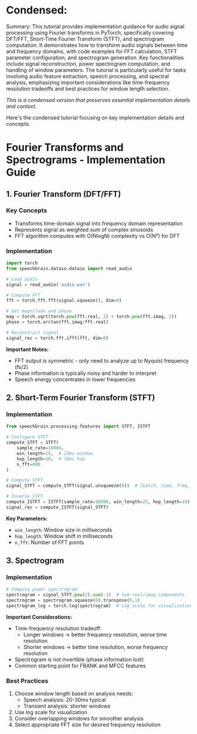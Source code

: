 # Condensed: <!-- This cell is automatically updated by tools/tutorial-cell-updater.py -->

Summary: This tutorial provides implementation guidance for audio signal processing using Fourier transforms in PyTorch, specifically covering DFT/FFT, Short-Time Fourier Transform (STFT), and spectrogram computation. It demonstrates how to transform audio signals between time and frequency domains, with code examples for FFT calculation, STFT parameter configuration, and spectrogram generation. Key functionalities include signal reconstruction, power spectrogram computation, and handling of window parameters. The tutorial is particularly useful for tasks involving audio feature extraction, speech processing, and spectral analysis, emphasizing important considerations like time-frequency resolution tradeoffs and best practices for window length selection.

*This is a condensed version that preserves essential implementation details and context.*

Here's the condensed tutorial focusing on key implementation details and concepts:

# Fourier Transforms and Spectrograms - Implementation Guide

## 1. Fourier Transform (DFT/FFT)

### Key Concepts
- Transforms time-domain signal into frequency domain representation
- Represents signal as weighted sum of complex sinusoids
- FFT algorithm computes with O(NlogN) complexity vs O(N²) for DFT

### Implementation

```python
import torch
from speechbrain.dataio.dataio import read_audio

# Load audio
signal = read_audio('audio.wav')

# Compute FFT
fft = torch.fft.fft(signal.squeeze(), dim=0)

# Get magnitude and phase
mag = torch.sqrt(torch.pow(fft.real, 2) + torch.pow(fft.imag, 2))
phase = torch.arctan(fft.imag/fft.real)

# Reconstruct signal
signal_rec = torch.fft.ifft(fft, dim=0)
```

**Important Notes:**
- FFT output is symmetric - only need to analyze up to Nyquist frequency (fs/2)
- Phase information is typically noisy and harder to interpret
- Speech energy concentrates in lower frequencies

## 2. Short-Term Fourier Transform (STFT)

### Implementation
```python
from speechbrain.processing.features import STFT, ISTFT

# Configure STFT
compute_STFT = STFT(
    sample_rate=16000,
    win_length=25,  # 25ms window
    hop_length=10,  # 10ms hop
    n_fft=400
)

# Compute STFT
signal_STFT = compute_STFT(signal.unsqueeze(0))  # [batch, time, freq, real/imag]

# Inverse STFT
compute_ISTFT = ISTFT(sample_rate=16000, win_length=25, hop_length=10)
signal_rec = compute_ISTFT(signal_STFT)
```

**Key Parameters:**
- `win_length`: Window size in milliseconds
- `hop_length`: Window shift in milliseconds
- `n_fft`: Number of FFT points

## 3. Spectrogram

### Implementation
```python
# Compute power spectrogram
spectrogram = signal_STFT.pow(2).sum(-1)  # Sum real/imag components
spectrogram = spectrogram.squeeze(0).transpose(0,1)
spectrogram_log = torch.log(spectrogram)  # Log scale for visualization
```

**Important Considerations:**
- Time-frequency resolution tradeoff:
  - Longer windows → better frequency resolution, worse time resolution
  - Shorter windows → better time resolution, worse frequency resolution
- Spectrogram is not invertible (phase information lost)
- Common starting point for FBANK and MFCC features

### Best Practices
1. Choose window length based on analysis needs:
   - Speech analysis: 20-30ms typical
   - Transient analysis: shorter windows
2. Use log scale for visualization
3. Consider overlapping windows for smoother analysis
4. Select appropriate FFT size for desired frequency resolution
